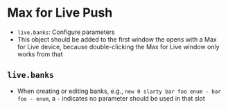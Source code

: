 # Max for Live Push

- `live.banks`: Configure parameters
- This object should be added to the first window the opens with a Max for Live device, because double-clicking the Max for Live window only works from that

## `live.banks`

- When creating or editing banks, e.g., `new 0 slarty bar foo enum - bar foo - enum`, a `-` indicates no parameter should be used in that slot
